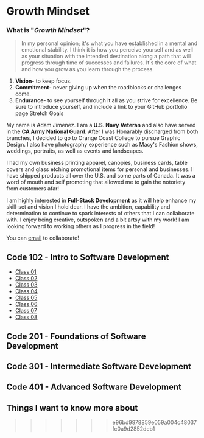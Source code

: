 # Growth Mindset
### What is "*Growth Mindset*"? 
> In my personal opinion; it's what you have established in a mental and emotional stability. I think it is how you perceive yourself and as well as your situation with the intended destination along a path that will progress through time of successes and failures. It's the core of what and how you grow as you learn through the process. 

1. **Vision**- to keep focus.
1. **Commitment**- never giving up when the roadblocks or challenges come.
1. **Endurance**- to see yourself through it all as you strive for excellence.
Be sure to introduce yourself, and include a link to your GitHub portfolio page
Stretch Goals

My name is Adam Jimenez. I am a **U.S. Navy Veteran** and also have served in the **CA Army National Guard**. After I was Honarably discharged from both branches, I decided to go to Orange Coast College to pursue Graphic Design. I also have photography experience such as Macy's Fashion shows, weddings, portraits, as well as events and landscapes. 

I had my own business printing apparel, canopies, business cards, table covers and glass etching promotional items for personal and businesses. I have shipped products all over the U.S. and some parts of Canada. It was a word of mouth and self promoting that allowed me to gain the notoriety from customers afar!

I am highly interested in **Full-Stack Development** as it will help enhance my skill-set and vision I hold dear. I have the ambition, capability and determination to continue to spark interests of others that I can collaborate with. I enjoy being creative, outspoken and a bit artsy with my work! I am looking forward to working others as I progress in the field!




You can [email](outlandico@gmail.com) to collaborate!


## Code 102 - Intro to Software Development

- [Class 01](code-102/code-102-class-01.md)
- [Class 02](code-102/code-102-class-02.md)
- [Class 03](code-102/code-102-class-03.md)
- [Class 04](code-102/code-102-class-04.md)
- [Class 05](code-102/code-102-class-05.md)
- [Class 06](code-102/code-102-class-06.md)
- [Class 07](code-102/code-102-class-07.md)
- [Class 08](code-102/code-102-class-08.md)
  
## Code 201 - Foundations of Software Development
  
## Code 301 - Intermediate Software Development
  
## Code 401 - Advanced Software Development

## Things I want to know more about
>>>>>>> e96bd9978859e059a004c48037fc0a9d2852deb1
